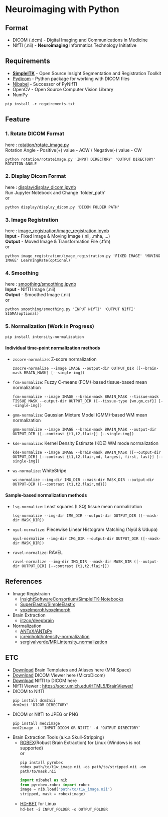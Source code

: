 ﻿# Neuroimaging with Python
 
## Format
- DICOM (.dcm) - Digital Imaging and Communications in Medicine
- NIfTI (.nii) - **Neuroimaging** Informatics Technology Initiative

## Requirements
- [**SimpleITK**](https://github.com/SimpleITK/SimpleITK) - Open Source Insight Segmentation and Registration Toolkit
- [Pydicom](https://github.com/pydicom/pydicom) - Python package for working with DICOM files 
- [Nibabel](https://nipy.org/nibabel/#) - Successor of PyNIfTI
- OpenCV - Open Source Computer Vision Library
- NumPy   

`pip install -r requirements.txt`

## Feature
### 1. Rotate DICOM Format
here : [rotation/rotate_image.py](https://github.com/Dodant/neuroimaging-with-python/blob/main/rotation/rotate_image.py)   
Rotation Angle - Positive(+) value - ACW / Negative(-) value - CW   
```shell
python rotation/rotateimage.py 'INPUT DIRECTORY' 'OUTPUT DIRECTORY' ROTATION-ANGLE
```   
### 2. Display Dicom Format
here : [display/display_dicom.ipynb](https://github.com/Dodant/neuroimaging-with-python/blob/main/display/display_dicom.ipynb)   
Run Jupyter Notebook and Change 'folder_path'   
or
```shell
python display/display_dicom.py 'DICOM FOLDER PATH'
```

### 3. Image Registration
here : [image_registration/image_registration.ipynb](https://github.com/Dodant/neuroimaging-with-python/blob/main/image_registration/image_registration.ipynb)   
**Input** - Fixed Image & Moving Image (.nii, .mha, ...)   
**Output** - Moved Image & Transformation File (.tfm)   
or
```shell
python image_registration/image_registration.py 'FIXED IMAGE' 'MOVING IMAGE' LearningRate(optional)
```
### 4. Smoothing
here : [smoothing/smoothing.ipynb](https://github.com/Dodant/neuroimaging-with-python/blob/main/smoothing/smoothing.ipynb)   
**Input** - NIfTI Image (.nii)   
**Output** - Smoothed Image (.nii)   
or
```shell
python smoothing/smoothing.py 'INPUT NIfTI' 'OUTPUT NIfTI' SIGMA(optional)
```   

### 5. Normalization (Work in Progress)   
```shell
pip install intensity-normalization
```
#### Individual time-point normalization methods
- `zscore-normalize`: Z-score normalization 
   ```shell
   zsocre-normalize --image IMAGE --output-dir OUTPUT_DIR ([--brain-mask BRAIN_MASK] [--single-img])
   ```
- `fcm-normalize`: Fuzzy C-means (FCM)-based tissue-based mean normalization 
  ```shell
  fcm-normalize --image IMAGE --brain-mask BRAIN_MASK --tissue-mask TISSUE_MASK --output-dir OUTPUT_DIR ([--tissue-type {wm,gm,csf}] [--single-img])
  ```
- `gmm-normalize`: Gaussian Mixture Model (GMM)-based WM mean normalization 
  ```shell
  gmm-normalize --image IMAGE --brain-mask BRAIN_MASK --output-dir OUTPUT_DIR ([--contrast {t1,t2,flair}] [--single-img])
  ```
- `kde-normalize`: Kernel Density Estimate (KDE) WM mode normalization 
  ```shell
  kde-normalize --image IMAGE --brain-mask BRAIN_MASK ([--output-dir OUTPUT_DIR] [--contrast {t1,t2,flair,md, largest, first, last}] [--single-img])
  ```
- `ws-normalize`: WhiteStripe 
  ```shell
  ws-normalize --img-dir IMG_DIR --mask-dir MASK_DIR --output-dir OUTPUT-DIR ([--contrast {t1,t2,flair,md}])
  ```
#### Sample-based normalization methods
- `lsq-normalize`: Least squares (LSQ) tissue mean normalization 
  ```shell
  lsq-normalize --img-dir IMG_DIR --output-dir OUTPUT_DIR ([--mask-dir MASK_DIR])
  ```
- `nyul-normalize`: Piecewise Linear Histogram Matching (Nyúl & Udupa) 
  ```shell
  nyul-normalize --img-dir IMG_DIR --output-dir OUTPUT_DIR ([--mask-dir MASK_DIR])
  ```
- `ravel-normalize`: RAVEL 
  ```shell
  ravel-normalize --img-dir IMG_DIR --mask-dir MASK_DIR ([--output-dir OUTPUT_DIR] [--contrast {t1,t2,flair}])
  ```


## References
- Image Registraion
  - [InsightSoftwareConsortium/SimpleITK-Notebooks](https://github.com/InsightSoftwareConsortium/SimpleITK-Notebooks)
  - [SuperElastix/SimpleElastix](https://github.com/SuperElastix/SimpleElastix)
  - [voxelmorph/voxelmorph](https://github.com/voxelmorph/voxelmorph)
- Brain Extraction
  - [iitzco/deepbrain](https://github.com/iitzco/deepbrain)
- Normalization
  - [ANTsX/ANTsPy](https://github.com/ANTsX/ANTsPy)
  - [jcreinhold/intensity-normalization](https://github.com/jcreinhold/intensity-normalization)
  - [sergivalverde/MRI_intensity_normalization](https://github.com/sergivalverde/MRI_intensity_normalization)


## ETC
- [Download](http://nist.mni.mcgill.ca/?page_id=714) Brain Templates and Atlases here (MNI Space)
- [Download](https://www.microdicom.com/downloads.html) DICOM Viewer here (MicroDicom)  
- [Download](https://nifti-to-dicom.en.softonic.com/) NIfTI to DICOM here
- NIfTI Viewer : https://socr.umich.edu/HTML5/BrainViewer/
- DICOM to NIfTI
  ```shell
  pip install dcm2nii
  dcm2nii 'DICOM DIRECTORY'
  ```
- DICOM or NIfTI to JPEG or PNG
   ```shell
   pip install med2image
   med2image -i 'INPUT DICOM OR NIfTI' -d 'OUTPUT DIRECTORY`
   ```
- Brain Extraction Tools (a.k.a Skull-Stripping)
  - [ROBEX](https://www.nitrc.org/projects/robex)(Robust Brain Extraction) for Linux (Windows is not supported)   
  or   
    ```shell
    pip install pyrobex
    robex path/to/t1w_image.nii -os path/to/stripped.nii -om path/to/mask.nii
    ```
    ```python
    import nibabel as nib
    from pyrobex.robex import robex
    image = nib.load('path/to/t1w_image.nii')
    stripped, mask = robex(image)
    ```
  - [HD-BET](https://github.com/MIC-DKFZ/HD-BET) for Linux   
    `hd-bet -i INPUT_FOLDER -o OUTPUT_FOLDER`
